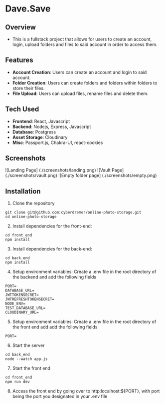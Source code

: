 # Dave.Save

## Overview

- This is a fullstack project that allows for users to create an account, login, upload folders and files to said account in order to access them.

## Features

- __Account Creation__: Users can create an account and login to said account.
- __Folder Creation__: Users can create folders and folders within folders to store their files.
- __File Upload__: Users can upload files, rename files and delete them.

## Tech Used

- __Frontend__: React, Javascript
- __Backend__: Nodejs, Express, Javascript
- __Database__: Postgress
- __Asset Storage__: Cloudinary
- __Misc__: Passport.js, Chakra-UI, react-cookies

## Screenshots
![Landing Page] (./screenshots/landing.png)
![Vault Page] (./screenshots/vault.png)
![Empty folder page] (./screenshots/empty.png)

## Installation

1. Clone the repository

```
git clone git@github.com:cyberdremer/online-photo-storage.git
cd online-photo-storage
```

2. Install dependencies for the front-end:

```
cd front_end
npm install
```

3. Install dependencies for the back-end:

```
cd back_end
npm install
```

4. Setup environment variables: Create a .env file in the root directory of the backend and add the following fields

```
PORT=
DATABASE_URL=
JWTTOKENSECRET=
JWTREFRESHTOKENSECRET=
NODE_ENV=
TEST_DATABASE_URL=
CLOUDINARY_URL=
```

5. Setup environment variables: Create a .env file in the root directory of the front end add add the following fields

`PORT=`

6. Start the server

```
cd back_end
node --watch app.js
```

7. Start the front end

```
cd front_end
npm run dev
```

8. Access the front end by going over to http:localhost:${PORT}, with port being the port you designated in your .env file
